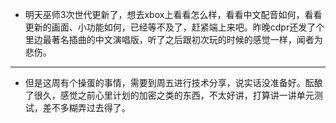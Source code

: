 - 明天巫师3次世代更新了，想去xbox上看看怎么样，看看中文配音如何，看看更新的画面、小功能如何，已经等不及了，赶紧端上来吧。昨晚cdpr还发了个里边最著名插曲的中文演唱版，听了之后跟初次玩的时候的感觉一样，闻者为悲伤。
- ---
- 但是这周有个操蛋的事情，需要到周五进行技术分享，说实话没准备好。酝酿了很久，感觉之前心里计划的加密之类的东西，不太好讲，打算讲一讲单元测试，差不多糊弄过去得了。
